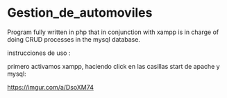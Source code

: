 # Gestion_de_automoviles
Program fully written in php that in conjunction with xampp is in charge of doing CRUD processes in the mysql database.


instrucciones de uso :


primero activamos xampp, haciendo click en las casillas start de apache y mysql:

https://imgur.com/a/DsoXM74
